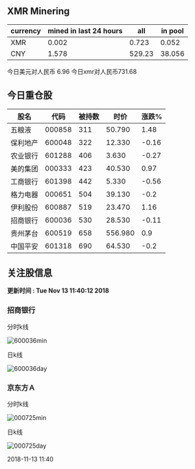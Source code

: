 ## XMR Minering

|currency|mined in last 24 hours|all|in pool|
|---|---|---|---|
|XMR|0.002|0.723|0.052|
|CNY|1.578|529.23|38.056|

今日美元对人民币 6.96	今日xmr对人民币731.68


## 今日重仓股 

|股名|代码|被持数|时价|涨跌%|
|---|---|---|---|---|
|五粮液|000858|311|50.790|1.48|
|保利地产|600048|322|12.330|-0.16|
|农业银行|601288|406|3.630|-0.27|
|美的集团|000333|423|40.530|0.97|
|工商银行|601398|442|5.330|-0.56|
|格力电器|000651|504|39.130|-0.2|
|伊利股份|600887|519|23.470|1.16|
|招商银行|600036|530|28.530|-0.11|
|贵州茅台|600519|658|556.980|0.9|
|中国平安|601318|690|64.530|-0.2|

## 关注股信息
**更新时间 : Tue Nov 13 11:40:12 2018**
### 招商银行 
分时k线

![600036min](http://image.sinajs.cn/newchart/min/n/sh600036.gif)

日k线

![600036day](http://image.sinajs.cn/newchart/daily/n/sh600036.gif)

### 京东方Ａ 
分时k线

![000725min](http://image.sinajs.cn/newchart/min/n/sz000725.gif)

日k线

![000725day](http://image.sinajs.cn/newchart/daily/n/sz000725.gif)

2018-11-13 11:40